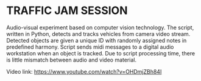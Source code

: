 # TRAFFIC JAM SESSION
Audio-visual experiment based on computer vision technology. The script, written in Python, detects and tracks vehicles from camera video stream. Detected objects are given a unique ID with randomly assigned notes in predefined harmony. Script sends midi messages to a digital audio workstation when an object is tracked. Due to script processing time, there is little mismatch between audio and video material.

Video link:
https://www.youtube.com/watch?v=OHDmjZBh84I
